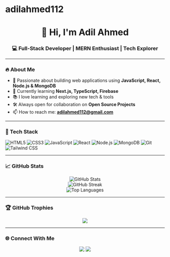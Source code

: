 # adilahmed112
<h1 align="center">👋 Hi, I'm Adil Ahmed</h1>
<h3 align="center">💻 Full-Stack Developer | MERN Enthusiast | Tech Explorer</h3>

---

### 🔥 About Me

- 🚀 Passionate about building web applications using **JavaScript, React, Node.js & MongoDB**
- 🌱 Currently learning **Next.js, TypeScript, Firebase**
- 📚 I love learning and exploring new tech & tools
- 🛠️ Always open for collaboration on **Open Source Projects**
- 📫 How to reach me: **adilahmed112@gmail.com**

---

### 🚀 Tech Stack

![HTML5](https://img.shields.io/badge/-HTML5-E34F26?logo=html5&logoColor=white)
![CSS3](https://img.shields.io/badge/-CSS3-1572B6?logo=css3&logoColor=white)
![JavaScript](https://img.shields.io/badge/-JavaScript-F7DF1E?logo=javascript&logoColor=black)
![React](https://img.shields.io/badge/-React-61DAFB?logo=react&logoColor=black)
![Node.js](https://img.shields.io/badge/-Node.js-339933?logo=node.js&logoColor=white)
![MongoDB](https://img.shields.io/badge/-MongoDB-47A248?logo=mongodb&logoColor=white)
![Git](https://img.shields.io/badge/-Git-F05032?logo=git&logoColor=white)
![Tailwind CSS](https://img.shields.io/badge/-Tailwind%20CSS-06B6D4?logo=tailwind-css&logoColor=white)

---

### 📈 GitHub Stats

<p align="center">
  <img src="https://github-readme-stats.vercel.app/api?username=adilahmed112&show_icons=true&theme=tokyonight" alt="GitHub Stats" />
  <br/>
  <img src="https://github-readme-streak-stats.herokuapp.com/?user=adilahmed112&theme=tokyonight" alt="GitHub Streak" />
  <br/>
  <img src="https://github-readme-stats.vercel.app/api/top-langs/?username=adilahmed112&layout=compact&theme=tokyonight" alt="Top Languages" />
</p>

---

### 🏆 GitHub Trophies

<p align="center">
  <img src="https://github-profile-trophy.vercel.app/?username=adilahmed112&theme=dracula&no-frame=true&row=1&column=7" />
</p>

---

### 🌐 Connect With Me

<p align="center">
  <a href="https://www.linkedin.com/in/adilahmed112/" target="_blank"><img src="https://img.shields.io/badge/-LinkedIn-blue?style=flat&logo=linkedin"></a>
  <a href="mailto:adilahmed112@gmail.com"><img src="https://img.shields.io/badge/-Gmail-D14836?style=flat&logo=gmail&logoColor=white"></a>
</p>
